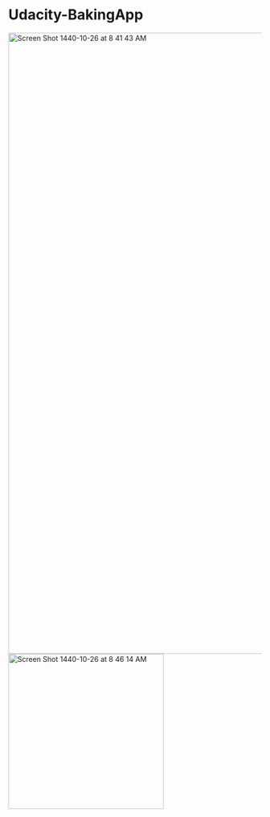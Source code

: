 # Udacity-BakingApp



<img width="1237" alt="Screen Shot 1440-10-26 at 8 41 43 AM" src="https://user-images.githubusercontent.com/16857085/60380192-fb3ed580-9a49-11e9-99fb-15c08deedd26.png">

<img width="309" alt="Screen Shot 1440-10-26 at 8 46 14 AM" src="https://user-images.githubusercontent.com/16857085/60380215-69839800-9a4a-11e9-8a32-c95ee5258771.png">

